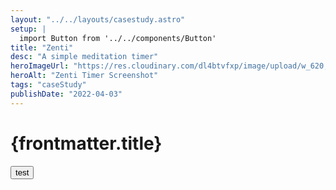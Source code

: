```yaml
---
layout: "../../layouts/casestudy.astro"
setup: |
  import Button from '../../components/Button'
title: "Zenti"
desc: "A simple meditation timer"
heroImageUrl: "https://res.cloudinary.com/dl4btvfxp/image/upload/w_620,dpr_2/v1648307444/zenti/zenti_20220326-110728_gmtkj9.jpg"
heroAlt: "Zenti Timer Screenshot"
tags: "caseStudy"
publishDate: "2022-04-03"
---
```


<h1 class="text-3xl text-white">{frontmatter.title}</h1>

<Button>test</Button>
